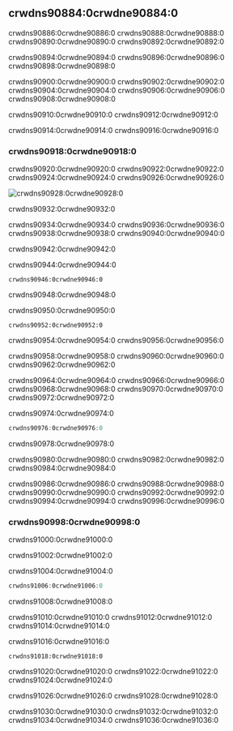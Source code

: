 ## crwdns90884:0crwdne90884:0

crwdns90886:0crwdne90886:0 crwdns90888:0crwdne90888:0 crwdns90890:0crwdne90890:0 crwdns90892:0crwdne90892:0

crwdns90894:0crwdne90894:0 crwdns90896:0crwdne90896:0 crwdns90898:0crwdne90898:0

crwdns90900:0crwdne90900:0 crwdns90902:0crwdne90902:0 crwdns90904:0crwdne90904:0 crwdns90906:0crwdne90906:0 crwdns90908:0crwdne90908:0

crwdns90910:0crwdne90910:0 crwdns90912:0crwdne90912:0

crwdns90914:0crwdne90914:0 crwdns90916:0crwdne90916:0

### crwdns90918:0crwdne90918:0

crwdns90920:0crwdne90920:0 crwdns90922:0crwdne90922:0 crwdns90924:0crwdne90924:0 crwdns90926:0crwdne90926:0

<img alt="crwdns90928:0crwdne90928:0" src="img/trpl15-03.svg" class="center" />

<span class="caption">crwdns90932:0crwdne90932:0</span>

crwdns90934:0crwdne90934:0 crwdns90936:0crwdne90936:0 crwdns90938:0crwdne90938:0 crwdns90940:0crwdne90940:0

crwdns90942:0crwdne90942:0

<span class="filename">crwdns90944:0crwdne90944:0</span>

```rust,ignore,does_not_compile
crwdns90946:0crwdne90946:0
```


<span class="caption">crwdns90948:0crwdne90948:0</span>

crwdns90950:0crwdne90950:0

```console
crwdns90952:0crwdne90952:0
```

crwdns90954:0crwdne90954:0 crwdns90956:0crwdne90956:0

crwdns90958:0crwdne90958:0 crwdns90960:0crwdne90960:0 crwdns90962:0crwdne90962:0

crwdns90964:0crwdne90964:0 crwdns90966:0crwdne90966:0 crwdns90968:0crwdne90968:0 crwdns90970:0crwdne90970:0 crwdns90972:0crwdne90972:0

<span class="filename">crwdns90974:0crwdne90974:0</span>

```rust
crwdns90976:0crwdne90976:0
```


<span class="caption">crwdns90978:0crwdne90978:0</span>

crwdns90980:0crwdne90980:0 crwdns90982:0crwdne90982:0 crwdns90984:0crwdne90984:0

crwdns90986:0crwdne90986:0 crwdns90988:0crwdne90988:0 crwdns90990:0crwdne90990:0 crwdns90992:0crwdne90992:0 crwdns90994:0crwdne90994:0 crwdns90996:0crwdne90996:0

### crwdns90998:0crwdne90998:0

crwdns91000:0crwdne91000:0

crwdns91002:0crwdne91002:0

<span class="filename">crwdns91004:0crwdne91004:0</span>

```rust
crwdns91006:0crwdne91006:0
```

<span class="caption">crwdns91008:0crwdne91008:0</span>

crwdns91010:0crwdne91010:0 crwdns91012:0crwdne91012:0<!-- ignore --> crwdns91014:0crwdne91014:0

crwdns91016:0crwdne91016:0

```console
crwdns91018:0crwdne91018:0
```

crwdns91020:0crwdne91020:0 crwdns91022:0crwdne91022:0 crwdns91024:0crwdne91024:0

crwdns91026:0crwdne91026:0 crwdns91028:0crwdne91028:0

crwdns91030:0crwdne91030:0 crwdns91032:0crwdne91032:0 crwdns91034:0crwdne91034:0 crwdns91036:0crwdne91036:0

